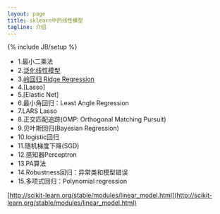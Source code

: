 ```yaml
---
layout: page
title: sklearn中的线性模型
tagline: 介绍
---
```

{% include JB/setup %}

- 1.最小二乘法
- 2.[泛化线性模型](http://scikit-learn.org/stable/modules/linear_model.html)
- 3.[岭回归 Ridge Regression]()
- 4.[Lasso]
- 5.[Elastic Net]
- 6.最小角回归：Least Angle Regression
- 7.LARS Lasso
- 8.正交匹配追踪(OMP: Orthogonal Matching Pursuit)
- 9.贝叶斯回归(Bayesian Regression)
- 10.logistic回归
- 11.随机梯度下降(SGD)
- 12.感知器Perceptron
- 13.PA算法
- 14.Robustness回归：异常类和模型错误
- 15.多项式回归：Polynomial regression

[http://scikit-learn.org/stable/modules/linear_model.html](http://scikit-learn.org/stable/modules/linear_model.html)

